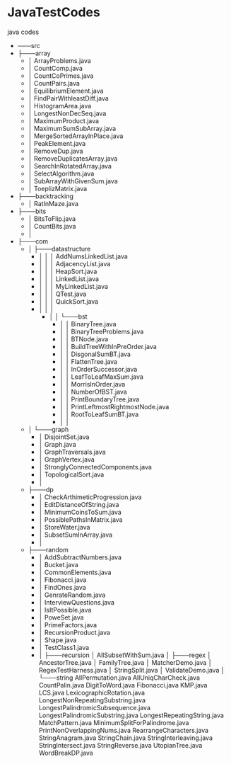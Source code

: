 # JavaTestCodes
java codes

* ───src
 * ├───array
    * │       ArrayProblems.java
    * │       CountComp.java
    * │       CountCoPrimes.java
    * │       CountPairs.java
    * │       EquilibriumElement.java
    * │       FindPairWithleastDiff.java
    * │       HistogramArea.java
    * │       LongestNonDecSeq.java
    * │       MaximumProduct.java
    * │       MaximumSumSubArray.java
    * │       MergeSortedArrayInPlace.java
    * │       PeakElement.java
    * │       RemoveDup.java
    * │       RemoveDuplicatesArray.java
    * │       SearchInRotatedArray.java
    * │       SelectAlgorithm.java
    * │       SubArrayWithGivenSum.java
    * │       ToeplizMatrix.java
 * ├───backtracking
   * │       RatInMaze.java
 * ├───bits
    * │       BitsToFlip.java
    * │       CountBits.java
    * │
 * ├───com
   * │   ├───datastructure
       * │   │   │   AddNumsLinkedList.java
       * │   │   │   AdjacencyList.java
       * │   │   │   HeapSort.java
       * │   │   │   LinkedList.java
       * │   │   │   MyLinkedList.java
       * │   │   │   QTest.java
       * │   │   │   QuickSort.java
       * │   │   │
           * │   │   └───bst
               * │   │           BinaryTree.java
               * │   │           BinaryTreeProblems.java
               * │   │           BTNode.java
               * │   │           BuildTreeWithInPreOrder.java
               * │   │           DisgonalSumBT.java
               * │   │           FlattenTree.java
               * │   │           InOrderSuccessor.java
               * │   │           LeafToLeafMaxSum.java
               * │   │           MorrisInOrder.java
               * │   │           NumberOfBST.java
               * │   │           PrintBoundaryTree.java
               * │   │           PrintLeftmostRightmostNode.java
               * │   │           RootToLeafSumBT.java
               * │   │
   * │   └───graph
       * │           DisjointSet.java
       * │           Graph.java
       * │           GraphTraversals.java
       * │           GraphVertex.java
       * │           StronglyConnectedComponents.java
       * │           TopologicalSort.java
       * │
   * ├───dp
       * │       CheckArthimeticProgression.java
       * │       EditDistanceOfString.java
       * │       MinimumCoinsToSum.java
       * │       PossiblePathsInMatrix.java
       * │       StoreWater.java
       * │       SubsetSumInArray.java
       * │
   * ├───random
       * │       AddSubtractNumbers.java
       * │       Bucket.java
       * │       CommonElements.java
       * │       Fibonacci.java
       * │       FindOnes.java
       * │       GenrateRandom.java
       * │       InterviewQuestions.java
       * │       IsItPossible.java
       * │       PoweSet.java
       * │       PrimeFactors.java
       * │       RecursionProduct.java
       * │       Shape.java
       * │       TestClass1.java
       * │
    ├───recursion
    │       AllSubsetWithSum.java
    │
    ├───regex
    │       AncestorTree.java
    │       FamilyTree.java
    │       MatcherDemo.java
    │       RegexTestHarness.java
    │       StringSplit.java
    │       ValidateDemo.java
    │
    └───string
            AllPermutation.java
            AllUniqCharCheck.java
            CountPalin.java
            DigitToWord.java
            Fibonacci.java
            KMP.java
            LCS.java
            LexicographicRotation.java
            LongestNonRepeatingSubstring.java
            LongestPalindromicSubsequence.java
            LongestPalindromicSubstring.java
            LongestRepeatingString.java
            MatchPattern.java
            MinimumSplitForPalindrome.java
            PrintNonOverlappingNums.java
            RearrangeCharacters.java
            StringAnagram.java
            StringChain.java
            StringInterleaving.java
            StringIntersect.java
            StringReverse.java
            UtopianTree.java
            WordBreakDP.java

